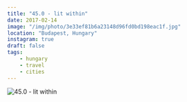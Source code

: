 ```yaml
---
title: "45.0 - lit within"
date: 2017-02-14
image: "/img/photo/3e33ef81b6a23148d96fd0bd198eac1f.jpg"
location: "Budapest, Hungary"
instagram: true
draft: false
tags:
    - hungary
    - travel
    - cities
---
```


![45.0 - lit within](/img/photo/3e33ef81b6a23148d96fd0bd198eac1f.jpg)
